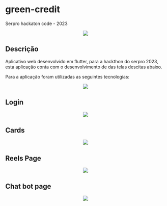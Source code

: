 # green-credit

Serpro hackaton code - 2023

<p align="center">
  <img src="docs/main-logo.png">
</p>

## Descrição

Aplicativo web desenvolvido em flutter, para a hackthon do serpro
2023, esta aplicação conta com o desenvolvimento de das telas descitas abaixo.

Para a aplicação foram utilizadas as seguintes tecnologias:

<p align="center">
  <img src="docs/tecnologias.jpeg">
</p>

## Login

<p align="center">
  <img src="docs/pages/login.png">
</p>

## Cards

<p align="center">
  <img src="docs/pages/cards.png">
</p>

## Reels Page

<p align="center">
  <img src="docs/pages/reels.png">
</p>

## Chat bot page

<p align="center">
  <img src="docs/pages/chatbot.png">
</p>
